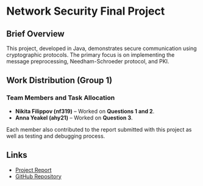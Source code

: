 # Network Security Final Project

## Brief Overview

This project, developed in Java, demonstrates secure communication using cryptographic protocols. The primary focus is on implementing the message preprocessing, Needham-Schroeder protocol, and PKI.

## Work Distribution (Group 1)

### Team Members and Task Allocation
- **Nikita Filippov (nf319)** – Worked on **Questions 1 and 2**.
- **Anna Yeakel (ahy21)** – Worked on **Question 3**.

Each member also contributed to the report submitted with this project as well as testing and debugging process.

## Links

- [Project Report](https://docs.google.com/document/d/1wly2oX0mqHjnCtKDUvglim4fgq3BSfS1fD6-EziK4So/edit?usp=sharing)
- [GitHub Repository](https://github.com/Nik-Filippov/network-security-final-project)
